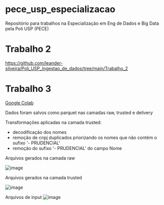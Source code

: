 # pece_usp_especializacao
Repositório para trabalhos na Especialização em Eng de Dados e Big Data pela Poli USP (PECE)

# Trabalho 2
https://github.com/leander-silveira/Poli_USP_Ingestao_de_dados/tree/main/Trabalho_2

# Trabalho 3
[Google Colab](https://colab.research.google.com/drive/1BTdwwQXOreTCbTK7afUlJQFMsKopWBTi?usp=sharing)

Dados foram salvos como parquet nas camadas raw, trusted e delivery

Transformações aplicadas na camada trusted:
- decodificação dos nomes
- remoção de cnpj duplicados priorizando os nomes que não contém o sufixo '- PRUDENCIAL'
- remoção do sufixo '- PRUDENCIAL' do campo Nome


Arquivos gerados na camada raw 

![image](https://github.com/user-attachments/assets/33739b72-c964-4f9b-868b-acc2d1515bd7)

Arquivos gerados na camada trusted

![image](https://github.com/user-attachments/assets/dd8bf5f1-6cfb-4cdd-8cf1-80755e2638bd)

Arquivos de input
![image](https://github.com/user-attachments/assets/e0bc3181-c626-4aa1-ad82-a0cc14f7bf6c)
